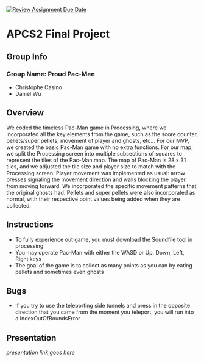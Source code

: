 [![Review Assignment Due Date](https://classroom.github.com/assets/deadline-readme-button-24ddc0f5d75046c5622901739e7c5dd533143b0c8e959d652212380cedb1ea36.svg)](https://classroom.github.com/a/syDSSnTt)
# APCS2 Final Project

## Group Info
### Group Name: Proud Pac-Men
- Christophe Casino
- Daniel Wu
## Overview
We coded the timeless Pac-Man game in Processing, where we incorporated all the key elements from the game, such as the score counter, pellets/super pellets, movement of player and ghosts, etc… For our MVP, we created the basic Pac-Man game with no extra functions. For our map, we split the Processing screen into multiple subsections of squares to represent the tiles of the Pac-Man map. The map of Pac-Man is 28 x 31 tiles, and we adjusted the tile size and player size to match with the Processing screen. Player movement was implemented as usual: arrow presses signaling the movement direction and walls blocking the player from moving forward. We incorporated the specific movement patterns that the original ghosts had. Pellets and super pellets were also incorporated as normal, with their respective point values being added when they are collected.
## Instructions
- To fully experience out game, you must download the Soundfile tool in processing
- You may operate Pac-Man with either the WASD or Up, Down, Left, Right keys
- The goal of the game is to collect as many points as you can by eating pellets and sometimes even ghosts
## Bugs
- If you try to use the teleporting side tunnels and press in the opposite direction that you came from the moment you teleport, you will run into a IndexOutOfBoundsError
## Presentation
*presentation link goes here*
